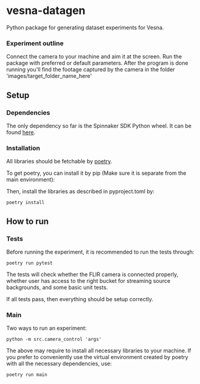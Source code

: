 # vesna-datagen

Python package for generating dataset experiments for Vesna.

### Experiment outline

Connect the camera to your machine and aim it at the screen. Run the package with preferred or default parameters. After the program is done running you'll find the footage captured by the camera in the folder 'images/target_folder_name_here'

## Setup

### Dependencies

The only dependency so far is the Spinnaker SDK Python wheel. It can be found [here](https://www.flir.eu/products/spinnaker-sdk/?vertical=machine+vision&segment=iis).

### Installation
All libraries should be fetchable by [poetry](https://python-poetry.org/).

To get poetry, you can install it by pip (Make sure it is separate from the main environment):

Then, install the libraries as described in pyproject.toml by:

	poetry install

## How to run

### Tests

Before running the experiment, it is recommended to run the tests through:

	poetry run pytest

The tests will check whether the FLIR camera is connected properly, whether user has access to the right bucket for streaming source backgrounds, and some basic unit tests.

If all tests pass, then everything should be setup correctly.

### Main

Two ways to run an experiment:

	python -m src.camera_control 'args'

The above may require to install all necessary libraries to your machine. If you prefer to conveniently use the virtual environment created by poetry with all the necessary dependencies, use:

	poetry run main
